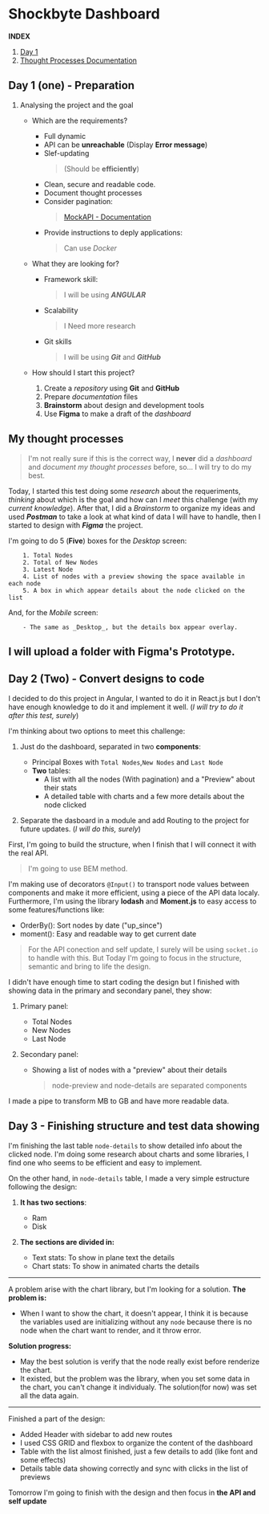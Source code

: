 # Shockbyte Dashboard

**INDEX**

1. [Day 1](#day-1-one---preparation)
2. [Thought Processes Documentation](#my-thought-processes)

## Day 1 (one) - Preparation

1. Analysing the project and the goal

   - Which are the requirements?

     - Full dynamic
     - API can be **unreachable** (Display **Error message**)
     - Slef-updating
       > (Should be **efficiently**)
     - Clean, secure and readable code.
     - Document thought processes
     - Consider pagination:
       > [MockAPI - Documentation](https://mockapi.io/docs)
     - Provide instructions to deply applications:
       > Can use _Docker_

   - What they are looking for?

     - Framework skill:
       > I will be using **_ANGULAR_**
     - Scalability
       > I Need more research
     - Git skills
       > I will be using **_Git_** and **_GitHub_**

   - How should I start this project?

     1. Create a _repository_ using **Git** and **GitHub**
     2. Prepare _documentation_ files
     3. **Brainstorm** about design and development tools
     4. Use **Figma** to make a draft of the _dashboard_

## My thought processes

> I'm not really sure if this is the correct way, I **never** did a _dashboard_ and _document my thought processes_ before, so... I will try to do my best.

Today, I started this test doing some _research_ about the requeriments, _thinking_ about which is the goal and how can I _meet_ this challenge (with my _current knowledge_). After that, I did a _Brainstorm_ to organize my ideas and used **_Postman_** to take a look at what kind of data I will have to handle, then I started to design with **_Figma_** the project.

I'm going to do 5 (**Five**) boxes for the _Desktop_ screen:

        1. Total Nodes
        2. Total of New Nodes
        3. Latest Node
        4. List of nodes with a preview showing the space available in each node
        5. A box in which appear details about the node clicked on the list

And, for the _Mobile_ screen:

        - The same as _Desktop_, but the details box appear overlay.

## **I will upload a folder with Figma's Prototype.**

## Day 2 (Two) - Convert designs to code

I decided to do this project in Angular, I wanted to do it in React.js but I don't have enough knowledge to do it and implement it well. (_I will try to do it after this test, surely_)

I'm thinking about two options to meet this challenge:

1. Just do the dashboard, separated in two **components**:

   - Principal Boxes with `Total Nodes`,`New Nodes` and `Last Node`
   - **Two** tables:
     - A list with all the nodes (With pagination) and a "Preview" about their stats
     - A detailed table with charts and a few more details about the node clicked

2. Separate the dasboard in a module and add Routing to the project for future updates. (_I will do this, surely_)

First, I'm going to build the structure, when I finish that I will connect it with the real API.

> I'm going to use BEM method.

I'm making use of decorators `@Input()` to transport node values between components and make it more efficient, using a piece of the API data localy. Furthermore, I'm using the library **lodash** and **Moment.js** to easy access to some features/functions like:

- OrderBy(): Sort nodes by date ("up_since")
- moment(): Easy and readable way to get current date

> For the API conection and self update, I surely will be using `socket.io` to handle with this. But Today I'm going to focus in the structure, semantic and bring to life the design.

I didn't have enough time to start coding the design but I finished with showing data in the primary and secondary panel, they show:

1. Primary panel:

   - Total Nodes
   - New Nodes
   - Last Node

2. Secondary panel:

   - Showing a list of nodes with a "preview" about their details
     > node-preview and node-details are separated components

I made a pipe to transform MB to GB and have more readable data.

## Day 3 - Finishing structure and test data showing

I'm finishing the last table `node-details` to show detailed info about the clicked node. I'm doing some research about charts and some libraries, I find one who seems to be efficient and easy to implement.

On the other hand, in `node-details` table, I made a very simple estructure following the design:

1. **It has two sections**:

   - Ram
   - Disk

2. **The sections are divided in:**

   - Text stats: To show in plane text the details
   - Chart stats: To show in animated charts the details

---

A problem arise with the chart library, but I'm looking for a solution. **The problem is:**

- When I want to show the chart, it doesn't appear, I think it is because the variables used are initializing without any `node` because there is no node when the chart want to render, and it throw error.

**Solution progress:**

- May the best solution is verify that the node really exist before renderize the chart.
- It existed, but the problem was the library, when you set some data in the chart, you can't change it individualy. The solution(for now) was set all the data again.

---

Finished a part of the design:

- Added Header with sidebar to add new routes
- I used CSS GRID and flexbox to organize the content of the dashboard
- Table with the list almost finished, just a few details to add (like font and some effects)
- Details table data showing correctly and sync with clicks in the list of previews

Tomorrow I'm going to finish with the design and then focus in **the API and self update**

